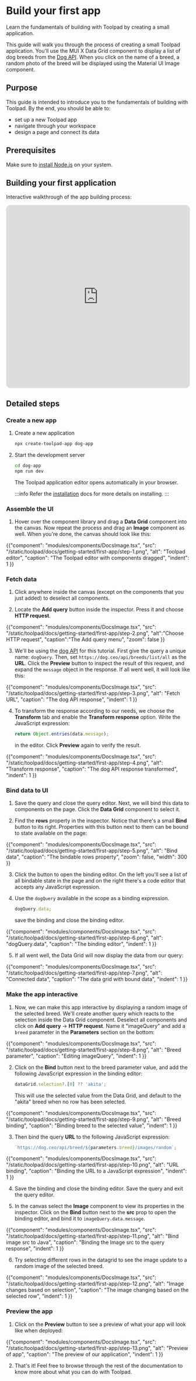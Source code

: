 # Build your first app

<p class="description">Learn the fundamentals of building with Toolpad by creating a small application.</p>

This guide will walk you through the process of creating a small Toolpad application.
You'll use the MUI X Data Grid component to display a list of dog breeds from the [Dog API](https://dog.ceo/dog-api/).
When you click on the name of a breed, a random photo of the breed will be displayed using the Material UI Image component.

## Purpose

This guide is intended to introduce you to the fundamentals of building with Toolpad.
By the end, you should be able to:

- set up a new Toolpad app
- navigate through your workspace
- design a page and connect its data

## Prerequisites

Make sure to [install Node.js](https://nodejs.org/en) on your system.

## Building your first application

Interactive walkthrough of the app building process:

<iframe id="toolpad-first-app" src="https://demo.arcade.software/MDlpNzHbuXwvPh4MK9ff?embed" frameborder="0" loading="lazy" webkitallowfullscreen mozallowfullscreen allowfullscreen title="Default page | Toolpad editor" style="width: 100%; height: min(60vw, 500px); border-radius: 0.75rem"></iframe>

## Detailed steps

### Create a new app

1. Create a new application

   ```bash
   npx create-toolpad-app dog-app
   ```

1. Start the development server

   ```bash
   cd dog-app
   npm run dev
   ```

   The Toolpad application editor opens automatically in your browser.

   :::info
   Refer the [installation](/toolpad/getting-started/installation/) docs for more details on installing.
   :::

### Assemble the UI

1. Hover over the component library and drag a **Data Grid** component into the canvas. Now repeat the process and drag an **Image** component as well. When you're done, the canvas should look like this:

{{"component": "modules/components/DocsImage.tsx", "src": "/static/toolpad/docs/getting-started/first-app/step-1.png", "alt": "Toolpad editor", "caption": "The Toolpad editor with components dragged", "indent": 1  }}

### Fetch data

1. Click anywhere inside the canvas (except on the components that you just added) to deselect all components.

1. Locate the **Add query** button inside the inspector. Press it and choose **HTTP request**.

{{"component": "modules/components/DocsImage.tsx", "src": "/static/toolpad/docs/getting-started/first-app/step-2.png", "alt":"Choose HTTP request", "caption":"The Add query menu", "zoom": false  }}

3. We'll be using the [dog API](https://dog.ceo/dog-api/) for this tutorial. First give the query a unique name: `dogQuery`. Then, set `https://dog.ceo/api/breeds/list/all` as the **URL**. Click the **Preview** button to inspect the result of this request, and expand the `message` object in the response. If all went well, it will look like this:

{{"component": "modules/components/DocsImage.tsx", "src": "/static/toolpad/docs/getting-started/first-app/step-3.png", "alt": "Fetch URL", "caption": "The dog API response", "indent": 1  }}

4. To transform the response according to our needs, we choose the **Transform** tab and enable the **Transform response** option. Write the JavaScript expression:

   ```js
   return Object.entries(data.message);
   ```

   in the editor. Click **Preview** again to verify the result.

{{"component": "modules/components/DocsImage.tsx", "src": "/static/toolpad/docs/getting-started/first-app/step-4.png", "alt": "Transform response", "caption": "The dog API response transformed", "indent": 1  }}

### Bind data to UI

1. Save the query and close the query editor. Next, we will bind this data to components on the page. Click the **Data Grid** component to select it.

1. Find the **rows** property in the inspector. Notice that there's a small **Bind** button to its right. Properties with this button next to them can be bound to state available on the page:

{{"component": "modules/components/DocsImage.tsx", "src": "/static/toolpad/docs/getting-started/first-app/step-5.png", "alt": "Bind data", "caption": "The bindable rows property", "zoom": false, "width": 300 }}

3. Click the button to open the binding editor. On the left you'll see a list of all bindable state in the page and on the right there's a code editor that accepts any JavaScript expression.

1. Use the `dogQuery` available in the scope as a binding expression.

   ```js
   dogQuery.data;
   ```

   save the binding and close the binding editor.

{{"component": "modules/components/DocsImage.tsx", "src": "/static/toolpad/docs/getting-started/first-app/step-6.png", "alt": "dogQuery.data", "caption": "The binding editor", "indent": 1  }}

5. If all went well, the Data Grid will now display the data from our query:

{{"component": "modules/components/DocsImage.tsx", "src": "/static/toolpad/docs/getting-started/first-app/step-7.png", "alt": "Connected data", "caption": "The data grid with bound data", "indent": 1  }}

### Make the app interactive

1. Now, we can make this app interactive by displaying a random image of the selected breed. We'll create another query which reacts to the selection inside the Data Grid component. Deselect all components and click on **Add query** &rarr; **HTTP request**. Name it "imageQuery" and add a `breed` parameter in the **Parameters** section on the bottom:

{{"component": "modules/components/DocsImage.tsx", "src": "/static/toolpad/docs/getting-started/first-app/step-8.png", "alt": "Breed parameter", "caption": "Editing imageQuery", "indent": 1  }}

2. Click on the **Bind** button next to the breed parameter value, and add the following JavaScript expression in the binding editor:

   ```jsx
   dataGrid.selection?.[0] ?? 'akita';
   ```

   This will use the selected value from the Data Grid, and default to the "akita" breed when no row has been selected.

{{"component": "modules/components/DocsImage.tsx", "src": "/static/toolpad/docs/getting-started/first-app/step-9.png", "alt": "Breed binding", "caption": "Binding breed to the selected value", "indent": 1  }}

3. Then bind the query **URL** to the following JavaScript expression:

   ```js
   `https://dog.ceo/api/breed/${parameters.breed}/images/random`;
   ```

{{"component": "modules/components/DocsImage.tsx", "src": "/static/toolpad/docs/getting-started/first-app/step-10.png", "alt": "URL binding", "caption": "Binding the URL to a JavaScript expression", "indent": 1 }}

4. Save the binding and close the binding editor. Save the query and exit the query editor.

5. In the canvas select the **Image** component to view its properties in the inspector. Click on the **Bind** button next to the **src** prop to open the binding editor, and bind it to `imageQuery.data.message`.

{{"component": "modules/components/DocsImage.tsx", "src": "/static/toolpad/docs/getting-started/first-app/step-11.png", "alt": "Bind image src to Java", "caption": "Binding the Image src to the query response", "indent": 1  }}

6. Try selecting different rows in the datagrid to see the image update to a random image of the selected breed.

{{"component": "modules/components/DocsImage.tsx", "src": "/static/toolpad/docs/getting-started/first-app/step-12.png", "alt": "Image changes based on selection", "caption": "The image changing based on the selected row", "indent": 1  }}

### Preview the app

1. Click on the **Preview** button to see a preview of what your app will look like when deployed:

{{"component": "modules/components/DocsImage.tsx", "src": "/static/toolpad/docs/getting-started/first-app/step-13.png", "alt": "Preview of app", "caption": "The preview of our application", "indent": 1  }}

2. That's it! Feel free to browse through the rest of the documentation to know more about what you can do with Toolpad.
